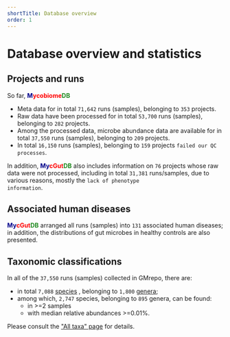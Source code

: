 ```yaml
---
shortTitle: Database overview
order: 1
---
```

# Database overview and statistics

## Projects and runs

So far, 
<b><span style="color:darkblue">M</span><span style="color:red">ycobiome</span><span style="color:forestgreen">DB</span></b>

* Meta data for in total <code>71,642</code> runs (samples), belonging to <code>353</code> projects.
* Raw data have been processed for in total <code>53,700</code> runs (samples), belonging to <code>282</code> projects.
* Among the processed data, microbe abundance data are available for in total <code>37,550</code> runs (samples), belonging to <code>209</code> projects.
* In total <code>16,150</code> runs (samples), belonging to <code>159</code> projects <code>failed our QC processes</code>.

In addition, <b><span style="color:darkblue">My</span><span style="color:red">cGut</span><span style="color:forestgreen">DB</span></b>
 also includes information on <code>76</code> projects whose raw data were not processed, including in total <code>31,381</code> runs/samples, due to various reasons, mostly the <code>lack of phenotype information</code>.

## Associated human diseases

<b><span style="color:darkblue">My</span><span style="color:red">cGut</span><span style="color:forestgreen">DB</span></b>
 arranged all runs (samples) into <code>131</code> associated human diseases; in addition, the distributions of gut microbes
 in healthy controls are also presented.

## Taxonomic classifications

In all of the <code>37,550</code> runs (samples) collected in GMrepo, there are:

* in total <code>7,088</code> [species](https://gmrepo.humangut.info/taxon) , belonging to <code>1,800</code> [genera](https://gmrepo.humangut.info/taxon);
* among which, <code>2,747</code> species, belonging to <code>895</code> genera, can be found:
  * in >=2 samples
  * with median relative abundances >=0.01%.

Please consult the ["All taxa" page](https://gmrepo.humangut.info/taxon) for details.
